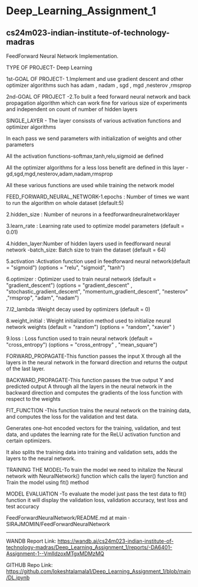# Deep_Learning_Assignment_1
cs24m023-indian-institute-of-technology-madras
----------------------------------------------------------------------------------------------------------------------------------------------------------------
FeedForward Neural Network Implementation.

TYPE OF PROJECT- Deep Learning

1st-GOAL OF PROJECT- 1.Implement and use gradient descent and other optimizer algorithms such has adam , nadam , sgd , mgd ,nesterov ,rmsprop

2nd-GOAL OF PROJECT -2.To bulit a feed forward neural network and back propagation algorithm which can work fine for various size of experiments and independent on count of number of hidden layers

SINGLE_LAYER - The layer consissts of various activation functions and optimizer algorithms

In each pass we send parameters with initialization of weights and other parameters

All the activation functions-softmax,tanh,relu,sigmoid ae defined

All the optimizer algorithms for a less loss benefit are defined in this layer -gd,sgd,mgd,nesterov,adam,nadam,rmsprop

All these various functions are used while training the network model

FEED_FORWARD_NEURAL_NETWORK-1.epochs : Number of times we want to run the algorithm on whole dataset (default:5)

2.hidden_size : Number of neurons in a feedforwardneuralnetworklayer

3.learn_rate : Learning rate used to optimize model parameters (default = 0.01)

4.hidden_layer:Number of hidden layers used in feedforward neural network -batch_size: Batch size to train the dataset (default = 64)

5.activation :Activation function used in feedforward neural network(default = "sigmoid") (options = "relu", "sigmoid", "tanh")

6.optimizer : Optimizer used to train neural network (default = "gradient_descent") (options = "gradient_descent" , "stochastic_gradient_descent", "momentum_gradient_descent", "nesterov" ,"rmsprop", "adam", "nadam")

7.l2_lambda :Weight decay used by optimizers (default = 0)

8.weight_initial : Weight initialization method used to initialize neural network weights (default = "random") (options = "random", "xavier" )

9.loss : Loss function used to train neural network (default = "cross_entropy") (options = "cross_entropy" , "mean_square")

FORWARD_PROPAGATE-This function passes the input X through all the layers in the neural network in the forward direction and returns the output of the last layer.

BACKWARD_PROPAGATE-This function passes the true output Y and predicted output A through all the layers in the neural network in the backward direction and computes the gradients of the loss function with respect to the weights

FIT_FUNCTION -This function trains the neural network on the training data, and computes the loss for the validation and test data.

Generates one-hot encoded vectors for the training, validation, and test data, and updates the learning rate for the ReLU activation function and certain optimizers.

It also splits the training data into training and validation sets, adds the layers to the neural network.

TRAINING THE MODEL-To train the model we need to initalize the Neural network with NeuralNetwork() function which calls the layer() function and Train the model using fit() method

MODEL EVALUATION -To evaluate the model just pass the test data to fit() function it will display the validation loss, validation accuracy, test loss and test accuracy

FeedForwardNeuralNetwork/README.md at main · SIRAJMOMIN/FeedForwardNeuralNetwork

------------------------------------------------------------------------------------------------------------------------------------------------------------------
WANDB Report Link:
https://wandb.ai/cs24m023-indian-institute-of-technology-madras/Deep_Learning_Assignment_1/reports/-DA6401-Assignment-1--VmlldzoxMTgxMDMzMQ

GITHUB Repo Link:
https://github.com/lokeshtalamala1/Deep_Learning_Assignment_1/blob/main/DL.ipynb


